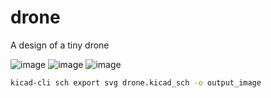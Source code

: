 # drone
A design of a tiny drone

![image](https://github.com/ratisbonrobotics/drone/assets/149831926/ca73d6d1-41e3-425e-b51a-48b5f8c18408)
![image](https://github.com/ratisbonrobotics/drone/assets/149831926/81ee0bea-3d01-427b-8c20-06429374bebd)
![image](https://github.com/ratisbonrobotics/drone/assets/149831926/c266eeb9-4a0b-45ac-baba-4c1b8c998e4e)


``` sh
kicad-cli sch export svg drone.kicad_sch -o output_image
```
